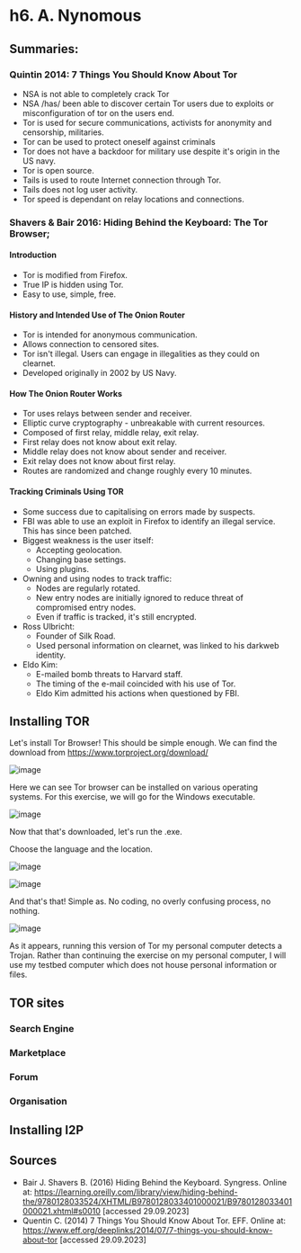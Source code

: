 # h6. A. Nynomous

## Summaries:

### Quintin 2014: 7 Things You Should Know About Tor

* NSA is not able to completely crack Tor
* NSA /has/ been able to discover certain Tor users due to exploits or misconfiguration of tor on the users end.
* Tor is used for secure communications, activists for anonymity and censorship, militaries.
* Tor can be used to protect oneself against criminals
* Tor does not have a backdoor for military use despite it's origin in the US navy.
* Tor is open source.
* Tails is used to route Internet connection through Tor.
* Tails does not log user activity.
* Tor speed is dependant on relay locations and connections.

### Shavers & Bair 2016: Hiding Behind the Keyboard: The Tor Browser;

#### Introduction

* Tor is modified from Firefox.
* True IP is hidden using Tor.
* Easy to use, simple, free.

#### History and Intended Use of The Onion Router

* Tor is intended for anonymous communication.
* Allows connection to censored sites.
* Tor isn't illegal. Users can engage in illegalities as they could on clearnet.
* Developed originally in 2002 by US Navy.

#### How The Onion Router Works

* Tor uses relays between sender and receiver.
* Elliptic curve cryptography - unbreakable with current resources.
* Composed of first relay, middle relay, exit relay.
* First relay does not know about exit relay.
* Middle relay does not know about sender and receiver.
* Exit relay does not know about first relay.
* Routes are randomized and change roughly every 10 minutes.

#### Tracking Criminals Using TOR

* Some success due to capitalising on errors made by suspects.
* FBI was able to use an exploit in Firefox to identify an illegal service. This has since been patched.
* Biggest weakness is the user itself:
  * Accepting geolocation.
  * Changing base settings.
  * Using plugins.
* Owning and using nodes to track traffic:
  * Nodes are regularly rotated.
  * New entry nodes are initially ignored to reduce threat of compromised entry nodes.
  * Even if traffic is tracked, it's still encrypted.
* Ross Ulbricht:
  * Founder of Silk Road.
  * Used personal information on clearnet, was linked to his darkweb identity.
* Eldo Kim:
  * E-mailed bomb threats to Harvard staff.
  * The timing of the e-mail coincided with his use of Tor.
  * Eldo Kim admitted his actions when questioned by FBI.

## Installing TOR
 
Let's install Tor Browser! This should be simple enough. We can find the download from https://www.torproject.org/download/

![image](https://github.com/ebfs/InformationSecurity/assets/142781925/011a5566-233f-4622-9d77-260fc3a11802)

Here we can see Tor browser can be installed on various operating systems. For this exercise, we will go for the Windows executable.

![image](https://github.com/ebfs/InformationSecurity/assets/142781925/f931563d-d680-43af-a4c5-3a99897efb97)

Now that that's downloaded, let's run the .exe.

Choose the language and the location.

![image](https://github.com/ebfs/InformationSecurity/assets/142781925/b4ff64b2-f43f-4914-881c-5eb268309c37)

![image](https://github.com/ebfs/InformationSecurity/assets/142781925/80f47cdd-6c0f-404f-ac65-7255e92fa582)

And that's that! Simple as. No coding, no overly confusing process, no nothing.

![image](https://github.com/ebfs/InformationSecurity/assets/142781925/f6ab2315-eade-4957-a681-6d8d7d03af78)

As it appears, running this version of Tor my personal computer detects a Trojan. Rather than continuing the exercise on my personal computer, I will use my testbed computer which does not house personal information or files.

## TOR sites

### Search Engine

### Marketplace

### Forum

### Organisation

## Installing I2P

## Sources

* Bair J. Shavers B. (2016) Hiding Behind the Keyboard. Syngress. Online at: https://learning.oreilly.com/library/view/hiding-behind-the/9780128033524/XHTML/B9780128033401000021/B9780128033401000021.xhtml#s0010 [accessed 29.09.2023]
* Quentin C. (2014) 7 Things You Should Know About Tor. EFF. Online at: https://www.eff.org/deeplinks/2014/07/7-things-you-should-know-about-tor [accessed 29.09.2023]
